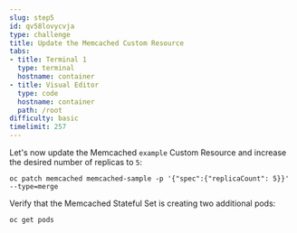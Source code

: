 ```yaml
---
slug: step5
id: qv58lovycvja
type: challenge
title: Update the Memcached Custom Resource
tabs:
- title: Terminal 1
  type: terminal
  hostname: container
- title: Visual Editor
  type: code
  hostname: container
  path: /root
difficulty: basic
timelimit: 257
---
```

Let's now update the Memcached `example` Custom Resource and increase the desired number of replicas to `5`:

```
oc patch memcached memcached-sample -p '{"spec":{"replicaCount": 5}}' --type=merge
```

Verify that the Memcached Stateful Set is creating two additional pods:

```
oc get pods
```
